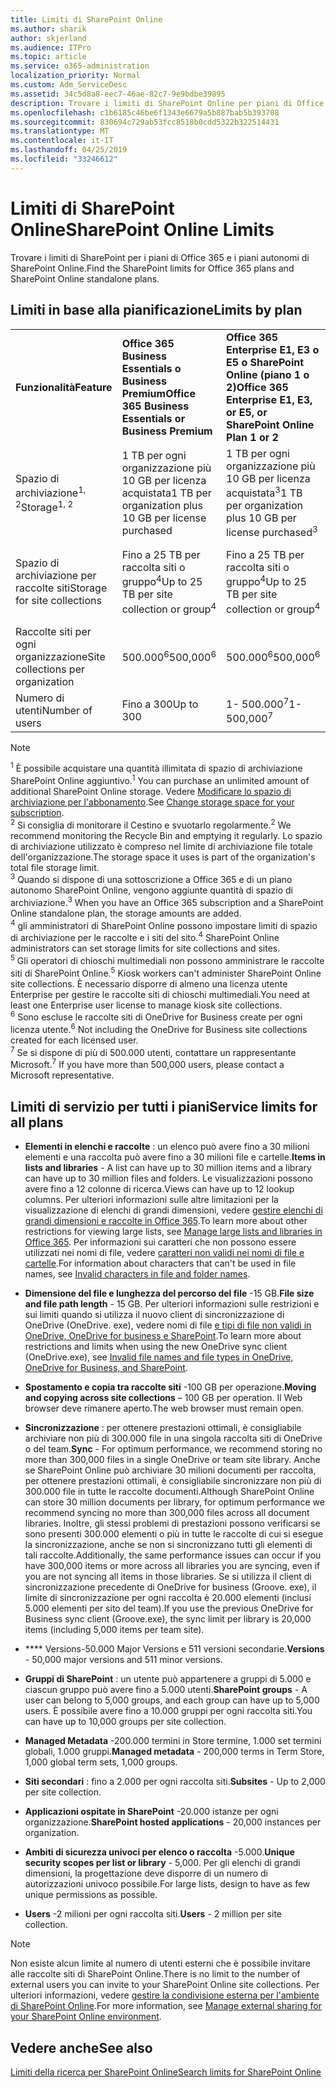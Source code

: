 ```yaml
---
title: Limiti di SharePoint Online
ms.author: sharik
author: skjerland
ms.audience: ITPro
ms.topic: article
ms.service: o365-administration
localization_priority: Normal
ms.custom: Adm_ServiceDesc
ms.assetid: 34c5d8a8-eec7-46ae-82c7-9e9bdbe39895
description: Trovare i limiti di SharePoint Online per piani di Office 365 Enterprise e per piani autonomi.
ms.openlocfilehash: c1b6185c46be6f1343e6679a5b887bab5b393708
ms.sourcegitcommit: 830694c729ab53fcc8518b0cdd5322b322514431
ms.translationtype: MT
ms.contentlocale: it-IT
ms.lasthandoff: 04/25/2019
ms.locfileid: "33246612"
---
```

# <a name="sharepoint-online-limits"></a><span data-ttu-id="569e1-103">Limiti di SharePoint Online</span><span class="sxs-lookup"><span data-stu-id="569e1-103">SharePoint Online Limits</span></span>

<span data-ttu-id="569e1-104">Trovare i limiti di SharePoint per i piani di Office 365 e i piani autonomi di SharePoint Online.</span><span class="sxs-lookup"><span data-stu-id="569e1-104">Find the SharePoint limits for Office 365 plans and SharePoint Online standalone plans.</span></span>
  
## <a name="limits-by-plan"></a><span data-ttu-id="569e1-105">Limiti in base alla pianificazione</span><span class="sxs-lookup"><span data-stu-id="569e1-105">Limits by plan</span></span>

|||||
|:-----|:-----|:-----|:-----|
|<span data-ttu-id="569e1-106">**Funzionalità**</span><span class="sxs-lookup"><span data-stu-id="569e1-106">**Feature**</span></span> <br/> |<span data-ttu-id="569e1-107">**Office 365 Business Essentials o Business Premium**</span><span class="sxs-lookup"><span data-stu-id="569e1-107">**Office 365 Business Essentials or Business Premium**</span></span> <br/> |<span data-ttu-id="569e1-108">**Office 365 Enterprise E1, E3 o E5 o SharePoint Online (piano 1 o 2)**</span><span class="sxs-lookup"><span data-stu-id="569e1-108">**Office 365 Enterprise E1, E3, or E5, or SharePoint Online Plan 1 or 2**</span></span> <br/> | <span data-ttu-id="569e1-109">**Office 365 Enterprise F1**</span><span class="sxs-lookup"><span data-stu-id="569e1-109">**Office 365 Enterprise F1**</span></span> <br/> |
|<span data-ttu-id="569e1-110">Spazio di archiviazione<sup>1, 2</sup></span><span class="sxs-lookup"><span data-stu-id="569e1-110">Storage<sup>1, 2</sup></span></span> <br/> |<span data-ttu-id="569e1-111">1 TB per ogni organizzazione più 10 GB per licenza acquistata</span><span class="sxs-lookup"><span data-stu-id="569e1-111">1 TB per organization plus 10 GB per license purchased</span></span>  <br/> |<span data-ttu-id="569e1-112">1 TB per ogni organizzazione più 10 GB per licenza acquistata<sup>3</sup></span><span class="sxs-lookup"><span data-stu-id="569e1-112">1 TB per organization plus 10 GB per license purchased<sup>3</sup></span></span> <br/> |<span data-ttu-id="569e1-113">1 TB per ogni organizzazione<sup>3</sup></span><span class="sxs-lookup"><span data-stu-id="569e1-113">1 TB per organization <sup>3</sup></span></span> <br/> |
|<span data-ttu-id="569e1-114">Spazio di archiviazione per raccolte siti</span><span class="sxs-lookup"><span data-stu-id="569e1-114">Storage for site collections</span></span>  <br/> |<span data-ttu-id="569e1-115">Fino a 25 TB per raccolta siti o gruppo<sup>4</sup></span><span class="sxs-lookup"><span data-stu-id="569e1-115">Up to 25 TB per site collection or group<sup>4</sup></span></span> <br/> |<span data-ttu-id="569e1-116">Fino a 25 TB per raccolta siti o gruppo<sup>4</sup></span><span class="sxs-lookup"><span data-stu-id="569e1-116">Up to 25 TB per site collection or group<sup>4</sup></span></span> <br/> |<span data-ttu-id="569e1-117">Fino a 25 TB per raccolta siti o gruppo<sup>5</sup></span><span class="sxs-lookup"><span data-stu-id="569e1-117">Up to 25 TB per site collection or group<sup>5</sup></span></span> <br/> |
|<span data-ttu-id="569e1-118">Raccolte siti per ogni organizzazione</span><span class="sxs-lookup"><span data-stu-id="569e1-118">Site collections per organization</span></span>  <br/> |<span data-ttu-id="569e1-119">500.000<sup>6</sup></span><span class="sxs-lookup"><span data-stu-id="569e1-119">500,000<sup>6</sup></span></span> <br/> |<span data-ttu-id="569e1-120">500.000<sup>6</sup></span><span class="sxs-lookup"><span data-stu-id="569e1-120">500,000<sup>6</sup></span></span> <br/> |<span data-ttu-id="569e1-121"> 500.000</span><span class="sxs-lookup"><span data-stu-id="569e1-121">500,000</span></span><br/> |
|<span data-ttu-id="569e1-122">Numero di utenti</span><span class="sxs-lookup"><span data-stu-id="569e1-122">Number of users</span></span>  <br/> |<span data-ttu-id="569e1-123">Fino a 300</span><span class="sxs-lookup"><span data-stu-id="569e1-123">Up to 300</span></span>  <br/> |<span data-ttu-id="569e1-124">1- 500.000<sup>7</sup></span><span class="sxs-lookup"><span data-stu-id="569e1-124">1- 500,000<sup>7</sup></span></span> <br/> |<span data-ttu-id="569e1-125">1- 500.000<sup>7</sup></span><span class="sxs-lookup"><span data-stu-id="569e1-125">1- 500,000<sup>7</sup></span></span> <br/> |
   
> [!NOTE]
> <span data-ttu-id="569e1-126"><sup>1</sup> È possibile acquistare una quantità illimitata di spazio di archiviazione SharePoint Online aggiuntivo.</span><span class="sxs-lookup"><span data-stu-id="569e1-126"><sup>1</sup> You can purchase an unlimited amount of additional SharePoint Online storage.</span></span> <span data-ttu-id="569e1-127">Vedere [Modificare lo spazio di archiviazione per l'abbonamento](https://support.office.com/article/96EA3533-DE64-4B01-839A-C560875A662C).</span><span class="sxs-lookup"><span data-stu-id="569e1-127">See [Change storage space for your subscription](https://support.office.com/article/96EA3533-DE64-4B01-839A-C560875A662C).</span></span> 
<br/><span data-ttu-id="569e1-128"><sup>2</sup> Si consiglia di monitorare il Cestino e svuotarlo regolarmente.</span><span class="sxs-lookup"><span data-stu-id="569e1-128"><sup>2</sup> We recommend monitoring the Recycle Bin and emptying it regularly.</span></span> <span data-ttu-id="569e1-129">Lo spazio di archiviazione utilizzato è compreso nel limite di archiviazione file totale dell'organizzazione.</span><span class="sxs-lookup"><span data-stu-id="569e1-129">The storage space it uses is part of the organization's total file storage limit.</span></span> 
<br/> <span data-ttu-id="569e1-130"><sup>3</sup> Quando si dispone di una sottoscrizione a Office 365 e di un piano autonomo SharePoint Online, vengono aggiunte quantità di spazio di archiviazione.</span><span class="sxs-lookup"><span data-stu-id="569e1-130"><sup>3</sup> When you have an Office 365 subscription and a SharePoint Online standalone plan, the storage amounts are added.</span></span> 
<br/><span data-ttu-id="569e1-131"><sup>4</sup> gli amministratori di SharePoint Online possono impostare limiti di spazio di archiviazione per le raccolte e i siti del sito.</span><span class="sxs-lookup"><span data-stu-id="569e1-131"><sup>4</sup> SharePoint Online administrators can set storage limits for site collections and sites.</span></span>
<br/> <span data-ttu-id="569e1-132"><sup>5</sup> Gli operatori di chioschi multimediali non possono amministrare le raccolte siti di SharePoint Online.</span><span class="sxs-lookup"><span data-stu-id="569e1-132"><sup>5</sup> Kiosk workers can't administer SharePoint Online site collections.</span></span> <span data-ttu-id="569e1-133">È necessario disporre di almeno una licenza utente Enterprise per gestire le raccolte siti di chioschi multimediali.</span><span class="sxs-lookup"><span data-stu-id="569e1-133">You need at least one Enterprise user license to manage kiosk site collections.</span></span> 
<br/> <span data-ttu-id="569e1-134"><sup>6</sup> Sono escluse le raccolte siti di OneDrive for Business create per ogni licenza utente.</span><span class="sxs-lookup"><span data-stu-id="569e1-134"><sup>6</sup> Not including the OneDrive for Business site collections created for each licensed user.</span></span> 
<br/><span data-ttu-id="569e1-135"><sup>7</sup> Se si dispone di più di 500.000 utenti, contattare un rappresentante Microsoft.</span><span class="sxs-lookup"><span data-stu-id="569e1-135"><sup>7</sup> If you have more than 500,000 users, please contact a Microsoft representative.</span></span> 
  

  
## <a name="service-limits-for-all-plans"></a><span data-ttu-id="569e1-136">Limiti di servizio per tutti i piani</span><span class="sxs-lookup"><span data-stu-id="569e1-136">Service limits for all plans</span></span>

- <span data-ttu-id="569e1-137">**Elementi in elenchi e raccolte** : un elenco può avere fino a 30 milioni elementi e una raccolta può avere fino a 30 milioni file e cartelle.</span><span class="sxs-lookup"><span data-stu-id="569e1-137">**Items in lists and libraries** - A list can have up to 30 million items and a library can have up to 30 million files and folders.</span></span> <span data-ttu-id="569e1-138">Le visualizzazioni possono avere fino a 12 colonne di ricerca.</span><span class="sxs-lookup"><span data-stu-id="569e1-138">Views can have up to 12 lookup columns.</span></span> <span data-ttu-id="569e1-139">Per ulteriori informazioni sulle altre limitazioni per la visualizzazione di elenchi di grandi dimensioni, vedere [gestire elenchi di grandi dimensioni e raccolte in Office 365](https://support.office.com/article/b4038448-ec0e-49b7-b853-679d3d8fb784).</span><span class="sxs-lookup"><span data-stu-id="569e1-139">To learn more about other restrictions for viewing large lists, see [Manage large lists and libraries in Office 365](https://support.office.com/article/b4038448-ec0e-49b7-b853-679d3d8fb784).</span></span> <span data-ttu-id="569e1-140">Per informazioni sui caratteri che non possono essere utilizzati nei nomi di file, vedere [caratteri non validi nei nomi di file e cartelle](https://support.office.com/article/64883a5d-228e-48f5-b3d2-eb39e07630fa).</span><span class="sxs-lookup"><span data-stu-id="569e1-140">For information about characters that can't be used in file names, see [Invalid characters in file and folder names](https://support.office.com/article/64883a5d-228e-48f5-b3d2-eb39e07630fa).</span></span>

- <span data-ttu-id="569e1-141">**Dimensione del file e lunghezza del percorso del file** -15 GB.</span><span class="sxs-lookup"><span data-stu-id="569e1-141">**File size and file path length** - 15 GB.</span></span> <span data-ttu-id="569e1-142">Per ulteriori informazioni sulle restrizioni e sui limiti quando si utilizza il nuovo client di sincronizzazione di OneDrive (OneDrive. exe), vedere nomi di file [e tipi di file non validi in OneDrive, OneDrive for business e SharePoint](https://support.office.com/article/64883a5d-228e-48f5-b3d2-eb39e07630fa).</span><span class="sxs-lookup"><span data-stu-id="569e1-142">To learn more about restrictions and limits when using the new OneDrive sync client (OneDrive.exe), see [Invalid file names and file types in OneDrive, OneDrive for Business, and SharePoint](https://support.office.com/article/64883a5d-228e-48f5-b3d2-eb39e07630fa).</span></span>

- <span data-ttu-id="569e1-143">**Spostamento e copia tra raccolte siti** -100 GB per operazione.</span><span class="sxs-lookup"><span data-stu-id="569e1-143">**Moving and copying across site collections** – 100 GB per operation.</span></span> <span data-ttu-id="569e1-144">Il Web browser deve rimanere aperto.</span><span class="sxs-lookup"><span data-stu-id="569e1-144">The web browser must remain open.</span></span>

- <span data-ttu-id="569e1-145">**Sincronizzazione** : per ottenere prestazioni ottimali, è consigliabile archiviare non più di 300.000 file in una singola raccolta siti di OneDrive o del team.</span><span class="sxs-lookup"><span data-stu-id="569e1-145">**Sync** - For optimum performance, we recommend storing no more than 300,000 files in a single OneDrive or team site library.</span></span> <span data-ttu-id="569e1-146">Anche se SharePoint Online può archiviare 30 milioni documenti per raccolta, per ottenere prestazioni ottimali, è consigliabile sincronizzare non più di 300.000 file in tutte le raccolte documenti.</span><span class="sxs-lookup"><span data-stu-id="569e1-146">Although SharePoint Online can store 30 million documents per library, for optimum performance we recommend syncing no more than 300,000 files across all document libraries.</span></span> <span data-ttu-id="569e1-147">Inoltre, gli stessi problemi di prestazioni possono verificarsi se sono presenti 300.000 elementi o più in tutte le raccolte di cui si esegue la sincronizzazione, anche se non si sincronizzano tutti gli elementi di tali raccolte.</span><span class="sxs-lookup"><span data-stu-id="569e1-147">Additionally, the same performance issues can occur if you have 300,000 items or more across all libraries you are syncing, even if you are not syncing all items in those libraries.</span></span> <span data-ttu-id="569e1-148">Se si utilizza il client di sincronizzazione precedente di OneDrive for business (Groove. exe), il limite di sincronizzazione per ogni raccolta è 20.000 elementi (inclusi 5.000 elementi per sito del team).</span><span class="sxs-lookup"><span data-stu-id="569e1-148">If you use the previous OneDrive for Business sync client (Groove.exe), the sync limit per library is 20,000 items (including 5,000 items per team site).</span></span>

- <span data-ttu-id="569e1-149">\*\*\*\* Versions-50.000 Major Versions e 511 versioni secondarie.</span><span class="sxs-lookup"><span data-stu-id="569e1-149">**Versions** - 50,000 major versions and 511 minor versions.</span></span>

- <span data-ttu-id="569e1-150">**Gruppi di SharePoint** : un utente può appartenere a gruppi di 5.000 e ciascun gruppo può avere fino a 5.000 utenti.</span><span class="sxs-lookup"><span data-stu-id="569e1-150">**SharePoint groups** - A user can belong to 5,000 groups, and each group can have up to 5,000 users.</span></span> <span data-ttu-id="569e1-151">È possibile avere fino a 10.000 gruppi per ogni raccolta siti.</span><span class="sxs-lookup"><span data-stu-id="569e1-151">You can have up to 10,000 groups per site collection.</span></span>

- <span data-ttu-id="569e1-152">**Managed Metadata** -200.000 termini in Store termine, 1.000 set termini globali, 1.000 gruppi.</span><span class="sxs-lookup"><span data-stu-id="569e1-152">**Managed metadata** - 200,000 terms in Term Store, 1,000 global term sets, 1,000 groups.</span></span>

- <span data-ttu-id="569e1-153">**Siti secondari** : fino a 2.000 per ogni raccolta siti.</span><span class="sxs-lookup"><span data-stu-id="569e1-153">**Subsites** - Up to 2,000 per site collection.</span></span>

- <span data-ttu-id="569e1-154">**Applicazioni ospitate in SharePoint** -20.000 istanze per ogni organizzazione.</span><span class="sxs-lookup"><span data-stu-id="569e1-154">**SharePoint hosted applications** - 20,000 instances per organization.</span></span>

- <span data-ttu-id="569e1-155">**Ambiti di sicurezza univoci per elenco o raccolta** -5.000.</span><span class="sxs-lookup"><span data-stu-id="569e1-155">**Unique security scopes per list or library** - 5,000.</span></span> <span data-ttu-id="569e1-156">Per gli elenchi di grandi dimensioni, la progettazione deve disporre di un numero di autorizzazioni univoco possibile.</span><span class="sxs-lookup"><span data-stu-id="569e1-156">For large lists, design to have as few unique permissions as possible.</span></span>

- <span data-ttu-id="569e1-157">**Users** -2 milioni per ogni raccolta siti.</span><span class="sxs-lookup"><span data-stu-id="569e1-157">**Users** - 2 million per site collection.</span></span>

> [!NOTE]
> <span data-ttu-id="569e1-158">Non esiste alcun limite al numero di utenti esterni che è possibile invitare alle raccolte siti di SharePoint Online.</span><span class="sxs-lookup"><span data-stu-id="569e1-158">There is no limit to the number of external users you can invite to your SharePoint Online site collections.</span></span> <span data-ttu-id="569e1-159">Per ulteriori informazioni, vedere [gestire la condivisione esterna per l'ambiente di SharePoint Online](/sharepoint/external-sharing-overview).</span><span class="sxs-lookup"><span data-stu-id="569e1-159">For more information, see [Manage external sharing for your SharePoint Online environment](/sharepoint/external-sharing-overview).</span></span>

## <a name="see-also"></a><span data-ttu-id="569e1-160">Vedere anche</span><span class="sxs-lookup"><span data-stu-id="569e1-160">See also</span></span>

[<span data-ttu-id="569e1-161">Limiti della ricerca per SharePoint Online</span><span class="sxs-lookup"><span data-stu-id="569e1-161">Search limits for SharePoint Online</span></span>](/sharepoint/search-limits)